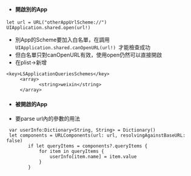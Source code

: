* #### 開啟別的App
   
 ```
 let url = URL("otherAppUrlScheme://")
 UIApplication.shared.open(url!)
 ```
 
* 別App的Scheme要加入白名單，在調用`UIApplication.shared.canOpenURL(url!)
`才能檢查成功
 * 但白名單只對canOpenURL有效，使用open仍然可以直接開啟
 * 在plist->新增
 
 ```
 <key>LSApplicationQueriesSchemes</key> 
      <array>
             <string>weixin</string>
      </array>
```

* #### 被開啟的App
 * 要parse url內的參數的用法
```
 var userInfo:Dictionary<String, String> = Dictionary()
 let components = URLComponents(url: url, resolvingAgainstBaseURL: false)
        if let queryItems = components?.queryItems {
            for item in queryItems {
                userInfo[item.name] = item.value
            }
        }
```